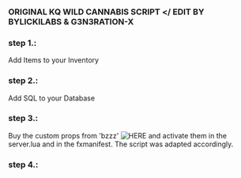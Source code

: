 ### ORIGINAL KQ WILD CANNABIS SCRIPT </ EDIT BY BYLICKILABS & G3N3RATION-X

### step 1.:
Add Items to your Inventory

### step 2.:
Add SQL to your Database

### step 3.:
Buy the custom props from 'bzzz' ![HERE](https://bzzz.tebex.io/package/5954200) and activate them in the server.lua and in the fxmanifest. 
The script was adapted accordingly.

### step 4.:

